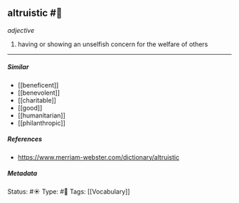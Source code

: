 ## altruistic #🧠 

_adjective_

1. having or showing an unselfish concern for the welfare of others

___
##### Similar
-   [[beneficent]]
-   [[benevolent]]
-   [[charitable]]
-   [[good]]
-   [[humanitarian]]
-   [[philanthropic]]


##### References 
- https://www.merriam-webster.com/dictionary/altruistic


##### Metadata
Status: #☀️ 
Type: #🔵 
Tags: [[Vocabulary]]